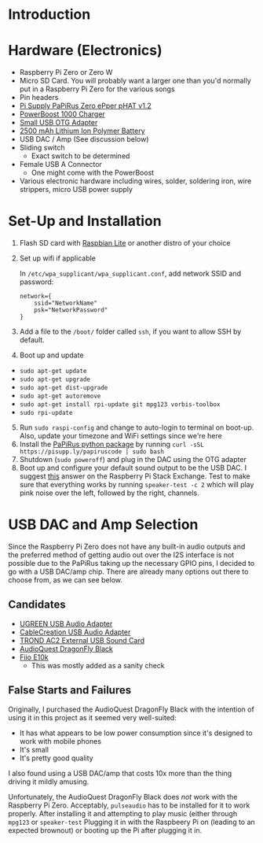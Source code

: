 # Introduction

# Hardware (Electronics)

* Raspberry Pi Zero or Zero W
* Micro SD Card.  You will probably want a larger one than you'd normally put in a Raspberry Pi Zero for the various songs
* Pin headers
* [Pi Supply PaPiRus Zero ePper pHAT v1.2](https://www.adafruit.com/product/3335)
* [PowerBoost 1000 Charger](https://www.adafruit.com/product/2465)
* [Small USB OTG Adapter](https://www.adafruit.com/product/2910)
* [2500 mAh Lithium Ion Polymer Battery](https://www.adafruit.com/product/328) 
* USB DAC / Amp (See discussion below)
* Sliding switch
  * Exact switch to be determined
* Female USB A Connector
  * One might come with the PowerBoost
* Various electronic hardware including wires, solder, soldering iron, wire strippers, micro USB power supply

# Set-Up and Installation

1. Flash SD card with [Raspbian Lite](https://www.raspberrypi.org/downloads/raspbian/) or another distro of your choice
2. Set up wifi if applicable
    
    In `/etc/wpa_supplicant/wpa_supplicant.conf`, add network SSID and password:
    
    ```
    network={
        ssid="NetworkName"
        psk="NetworkPassword"
    }
    ```
    
3. Add a file to the `/boot/` folder called `ssh`, if you want to allow SSH by default.
4. Boot up and update
  * `sudo apt-get update`
  * `sudo apt-get upgrade`
  * `sudo apt-get dist-upgrade`
  * `sudo apt-get autoremove`
  * `sudo apt-get install rpi-update git mpg123 vorbis-toolbox`
  * `sudo rpi-update`
5. Run `sudo raspi-config` and change to auto-login to terminal on boot-up.  Also, update your timezone and WiFi settings since we're here
6. Install the [PaPiRus python package](https://github.com/PiSupply/PaPiRus) by running `curl -sSL https://pisupp.ly/papiruscode | sudo bash`
7. Shutdown (`sudo poweroff`) and plug in the DAC using the OTG adapter
8. Boot up and configure your default sound output to be the USB DAC.  I suggest [this](https://raspberrypi.stackexchange.com/a/44825) answer on the Raspberry Pi Stack Exchange.  Test to make sure that everything works by running `speaker-test -c 2` which will play pink noise over the left, followed by the right, channels.

# USB DAC and Amp Selection

Since the Raspberry Pi Zero does not have any built-in audio outputs and the preferred method of getting audio out over the I2S interface is not possible due to the PaPiRus taking up the necessary GPIO pins, I decided to go with a USB DAC/amp chip.  There are already many options out there to choose from, as we can see below.

## Candidates

* [UGREEN USB Audio Adapter](https://www.amazon.com/gp/product/B01N905VOY/)
* [CableCreation USB Audio Adapter](https://www.amazon.com/gp/product/B01H2XF8V8/)
* [TROND AC2 External USB Sound Card](https://www.amazon.com/gp/product/B014ANW4VU/)
* [AudioQuest DragonFly Black](https://www.amazon.com/gp/product/B01DP5JHHI/)
* [Fiio E10k](https://www.amazon.com/FiiO-E10K-Headphone-Amplifier-Black/dp/B00LP3AMC2/)
  * This was mostly added as a sanity check

## False Starts and Failures

Originally, I purchased the AudioQuest DragonFly Black with the intention of using it in this project as it seemed very well-suited: 

* It has what appears to be low power consumption since it's designed to work with mobile phones
* It's small
* It's pretty good quality

I also found using a USB DAC/amp that costs 10x more than the thing driving it mildly amusing.

Unfortunately, the AudioQuest DragonFly Black does *not* work with the Raspberry Pi Zero.  Acceptably, `pulseaudio` has to be installed for it to work properly.  After installing it and attempting to play music (either through `mpg123` or `speaker-test`
Plugging it in with the Raspbeery Pi on (leading to an expected brownout) or booting up the Pi after plugging it in.
